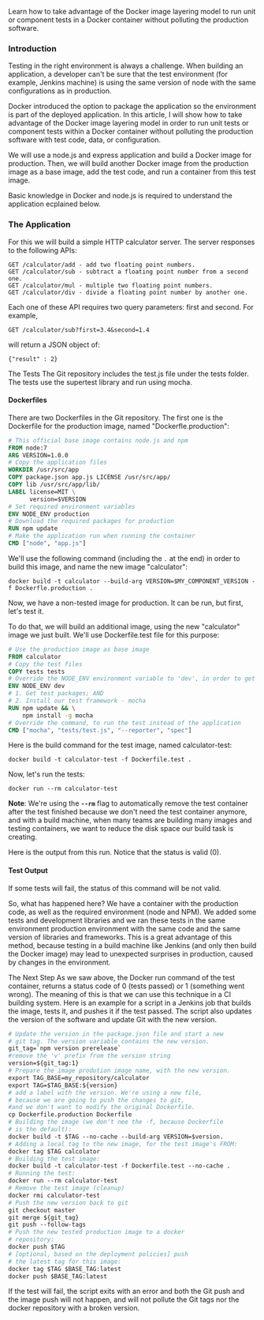 Learn how to take advantage of the Docker image layering model to run unit or component tests in a Docker container without polluting the production software.


### Introduction
Testing in the right environment is always a challenge. When building an application, a developer can't be sure that the test environment (for example, Jenkins machine) is using the same version of node with the same configurations as in production.

Docker introduced the option to package the application so the environment is part of the deployed application. In this article, I will show how to take advantage of the Docker image layering model in order to run unit tests or component tests within a Docker container without polluting the production software with test code, data, or configuration.

We will use a node.js and express application and build a Docker image for production. Then, we will build another Docker image from the production image as a base image, add the test code, and run a container from this test image.

Basic knowledge in Docker and node.js is required to understand the application ecplained below.

### The Application
For this we will build a simple HTTP calculator  server. The server responses to the following APIs:

```http
GET /calculator/add - add two floating point numbers.
GET /calculator/sub - subtract a floating point number from a second one.
GET /calculator/mul - multiple two floating point numbers.
GET /calculator/div - divide a floating point number by another one.
```
Each one of these API requires two query parameters: first and second. For example,

`GET /calculator/sub?first=3.4&second=1.4`

will return a JSON object of:

`{"result" : 2}`

The Tests
The Git repository includes the test.js file under the tests folder. The tests use the supertest library and run using mocha.  

#### Dockerfiles
There are two Dockerfiles in the Git repository. The first one is the Dockerfile for the production image, named "Dockerfle.production":

```dockerfile
# This official base image contains node.js and npm
FROM node:7
ARG VERSION=1.0.0
# Copy the application files
WORKDIR /usr/src/app
COPY package.json app.js LICENSE /usr/src/app/
COPY lib /usr/src/app/lib/
LABEL license=MIT \
      version=$VERSION
# Set required environment variables
ENV NODE_ENV production
# Download the required packages for production
RUN npm update
# Make the application run when running the container
CMD ["node", "app.js"]
```

We'll use the following command (including the *`.`* at the end) in order to build this image, and name the new image "calculator":

`docker build -t calculator --build-arg VERSION=$MY_COMPONENT_VERSION -f Dockerfle.production .`

Now, we have a non-tested image for production. It can be run, but first, let's test it.

To do that, we will build an additional image, using the new "calculator" image we just built. We'll use Dockerfile.test file for this purpose:

```dockerfile
# Use the production image as base image
FROM calculator
# Copy the test files
COPY tests tests
# Override the NODE_ENV environment variable to 'dev', in order to get required test packages
ENV NODE_ENV dev
# 1. Get test packages; AND
# 2. Install our test framework - mocha
RUN npm update && \
    npm install -g mocha
# Override the command, to run the test instead of the application
CMD ["mocha", "tests/test.js", "--reporter", "spec"]
```

Here is the build command for the test image, named calculator-test:

`docker build -t calculator-test -f Dockerfile.test .`

Now, let's run the tests:

`docker run --rm calculator-test`

**Note**: We're using the **`--rm`** flag to automatically remove the test container after the test finished because we don't need the test container anymore, and with a build machine, when many teams are building many images and testing containers, we want to reduce the disk space our build task is creating.

Here is the output from this run. Notice that the status is valid (0).

#### Test Output

If some tests will fail, the status of this command will be not valid.

So, what has happened here? We have a container with the production code, as well as the required environment (node and NPM). We added some tests and development libraries and we ran these tests in the same environment production environment with the same code and the same version of libraries and frameworks. This is a great advantage of this method, because testing in a build machine like Jenkins (and only then build the Docker image) may lead to unexpected surprises in production, caused by changes in the environment. 

The Next Step
As we saw above, the Docker run command of the test container, returns a status code of 0 (tests passed) or 1 (something went wrong). The meaning of this is that we can use this technique in a CI building system. Here is an example for a script in a Jenkins job that builds the image, tests it, and pushes it if the test passed. The script also updates the version of the software and update Git with the new version.

```dockerfile
# Update the version in the package.json file and start a new
# git tag. The version variable contains the new version.
git_tag=`npm version prerelease`
#remove the 'v' prefix from the version string
version=${git_tag:1}
# Prepare the image prodution image name, with the new version.
export TAG_BASE=my_repository/calculator
export TAG=$TAG_BASE:${version}
# add a label with the version. We're using a new file, 
# because we are going to push the changes to git,
#and we don't want to modify the original Dockerfile.
cp Dockerfile.production Dockerfile
# Building the image (we don't nee the -f, because Dockerfile
# is the default):
docker build -t $TAG --no-cache --build-arg VERSION=$version.
# Adding a local tag to the new image, for the test image's FROM:
docker tag $TAG calcolator
# Building the test image:
docker build -t calculator-test -f Dockerfile.test --no-cache .
# Running the test:
docker run --rm calculator-test
# Remove the test image (cleanup)
docker rmi calculator-test
# Push the new version back to git
git checkout master
git merge ${git_tag}
git push --follow-tags
# Push the new tested production image to a docker 
# repository:
docker push $TAG
# [optional, based on the deployment policies] push 
# the latest tag for this image:
docker tag $TAG $BASE_TAG:latest
docker push $BASE_TAG:latest

```
If the test will fail, the script exits with an error and both the Git push and the image push will not happen, and will not pollute the Git tags nor the docker repository with a broken version.
